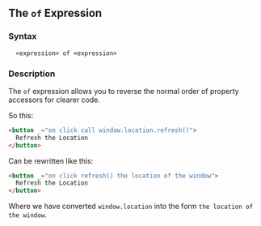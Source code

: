 
## The `of` Expression

### Syntax

```ebnf
  <expression> of <expression>
```

### Description

The `of` expression allows you to reverse the normal order of property accessors for clearer code.

So this:

```html
<button _="on click call window.location.refresh()">
  Refresh the Location
</button>
```

Can be rewritten like this:

```html
<button _="on click refresh() the location of the window">
  Refresh the Location
</button>
```

Where we have converted `window.location` into the form `the location of the window`.
